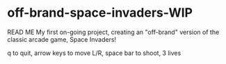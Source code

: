 # off-brand-space-invaders-WIP
READ ME
My first on-going project, creating an "off-brand" version of the classic arcade game, Space Invaders!

q to quit, arrow keys to move L/R, space bar to shoot, 3 lives
